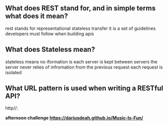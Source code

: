 ## What does REST stand for, and in simple terms what does it mean?

rest stands for representational stateless transfer
it is a set of guidelines developers must follow when building apis

## What does Stateless mean?

stateless means no iformation is each server is kept between servers
the server never relies of infromation from the previous request each request is isolated

## What URL pattern is used when writing a RESTful API?

http//:

**afternoon challenge https://dariusdeah.github.io/Music-Is-Fun/**
